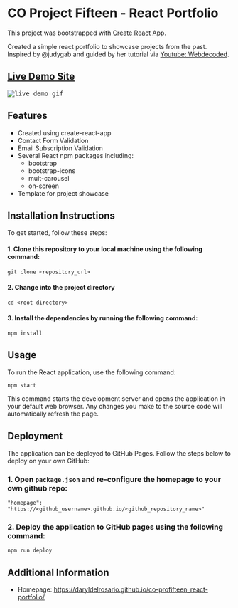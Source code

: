 # CO Project Fifteen - React Portfolio

This project was bootstrapped with [Create React App](https://github.com/facebook/create-react-app).

Created a simple react portfolio to showcase projects from the past. Inspired by @judygab and guided by her tutorial via <a href="https://youtu.be/hYv6BM2fWd8">Youtube: Webdecoded</a>. 

## <a href="https://daryldelrosario.github.io/co-profifteen_react-portfolio/">Live Demo Site</a>

<kbd><img src="https://github.com/daryldelrosario/co-profifteen_react-portfolio/blob/main/src/assets/img/co-profifteen_ld.gif?raw=true" alt="live demo gif"></kbd>

## Features
- Created using create-react-app
- Contact Form Validation
- Email Subscription Validation
- Several React npm packages including:
  - bootstrap
  - bootstrap-icons
  - mult-carousel
  - on-screen
- Template for project showcase

## Installation Instructions
To get started, follow these steps:

#### 1. Clone this repository to your local machine using the following command:
```
git clone <repository_url>
```

#### 2. Change into the project directory
```
cd <root directory>
```

#### 3. Install the dependencies by running the following command:
```
npm install
```

## Usage
To run the React application, use the following command:
```
npm start
```
This command starts the development server and opens the application in your default web browser. Any changes you make to the source code will automatically refresh the page.

## Deployment
The application can be deployed to GitHub Pages. Follow the steps below to deploy on your own GitHub:

### 1. Open `package.json` and re-configure the homepage to your own github repo:
```
"homepage": "https://<github_username>.github.io/<github_repository_name>"
```

### 2. Deploy the application to GitHub pages using the following command:
```
npm run deploy
```

## Additional Information
- Homepage: <a href="https://daryldelrosario.github.io/co-profifteen_react-portfolio/">https://daryldelrosario.github.io/co-profifteen_react-portfolio/</a>




